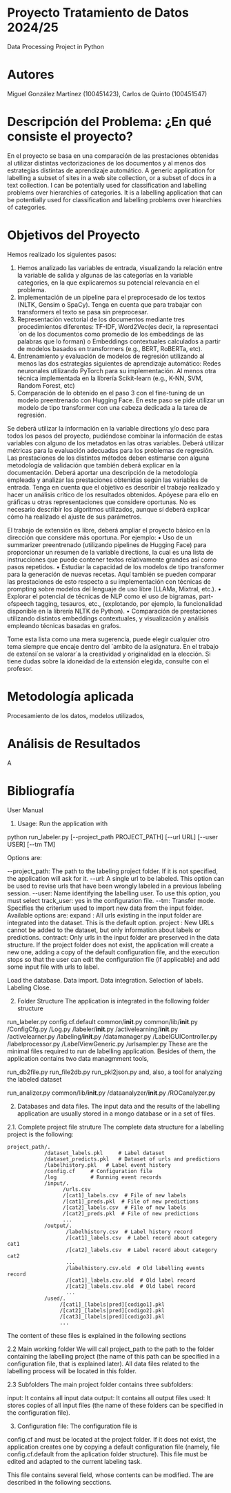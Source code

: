 # Proyecto Tratamiento de Datos 2024/25

Data Processing Project in Python

# Autores

Miguel González Martínez (100451423), Carlos de Quinto (100451547)

# Descripción del Problema: ¿En qué consiste el proyecto?

En el proyecto se basa en una comparación de las prestaciones obtenidas al utilizar distintas vectorizaciones de los documentos y al menos dos estrategias distintas de aprendizaje automático.
A generic application for labelling a subset of sites in a web site collection, or a subset of docs in a text collection. I can be potentially used for classification and labelling problems over hierarchies of categories.
It is a labelling application that can be potentially used for classification and labelling problems over hiearchies of categories.

# Objetivos del Proyecto

Hemos realizado los siguientes pasos:
1. Hemos analizado las variables de entrada, visualizando la relación entre la variable de salida y algunas de las categorías en la variable categories, en la que explicaremos su
potencial relevancia en el problema.
2. Implementación de un pipeline para el preprocesado de los textos (NLTK, Gensim o SpaCy). Tenga en cuenta que para trabajar con transformers el texto se pasa sin preprocesar.
3. Representación vectorial de los documentos mediante tres procedimientos diferentes: TF-IDF, Word2Vec(es decir, la representaci´on de los documentos como promedio de los embeddings de las palabras que lo forman) o Embeddings contextuales calculados a partir de modelos basados en transformers (e.g., BERT, RoBERTa, etc).
4. Entrenamiento y evaluación de modelos de regresión utilizando al menos las dos estrategias siguientes de aprendizaje automático: Redes neuronales utilizando PyTorch para su implementación. Al menos otra técnica implementada en la librería Scikit-learn (e.g., K-NN, SVM, Random Forest, etc)
5. Comparación de lo obtenido en el paso 3 con el fine-tuning de un modelo preentrenado con Hugging Face. En este paso se pide utilizar un modelo de tipo transformer con una cabeza dedicada a la tarea de regresión.

Se deberá utilizar la información en la variable directions y/o desc para todos los pasos del proyecto, pudiéndose combinar la información de estas variables con alguno de los metadatos en las otras variables. Deberá utilizar métricas para la evaluación adecuadas para los problemas de regresión. Las prestaciones de los distintos métodos deben estimarse con alguna metodología de validación que también deberá explicar en la documentación. Deberá aportar una descripción de la metodología empleada y analizar las prestaciones obtenidas según las variables de entrada.
Tenga en cuenta que el objetivo es describir el trabajo realizado y hacer un análisis crítico de los resultados obtenidos. Apóyese para ello en gráficas u otras representaciones que considere oportunas. No es necesario describir los algoritmos utilizados, aunque sí deberá explicar cómo ha realizado el ajuste de sus parámetros.

El trabajo de extensión es libre, deberá ampliar el proyecto básico en la dirección que considere más oportuna. Por ejemplo:
• Uso de un summarizer preentrenado (utilizando pipelines de Hugging Face) para proporcionar un resumen de la variable directions, la cual es una lista de instrucciones que puede contener textos relativamente grandes
así como pasos repetidos.
• Estudiar la capacidad de los modelos de tipo transformer para la generación de nuevas recetas. Aquí también se pueden comparar las prestaciones de esto respecto a su implementación con técnicas de prompting sobre modelos del lenguaje de uso libre (LLAMa, Mixtral, etc.).
• Explorar el potencial de técnicas de NLP como el uso de bigramas, part-ofspeech tagging, tesauros, etc., (explotando, por ejemplo, la funcionalidad disponible en la librería NLTK de Python).
• Comparación de prestaciones utilizando distintos embeddings contextuales, y visualización y análisis empleando técnicas basadas en grafos.

Tome esta lista como una mera sugerencia, puede elegir cualquier otro tema siempre que encaje dentro del ´ambito de la asignatura. En el trabajo de extensi´on se valorar´a la creatividad y originalidad en la elección. Si tiene dudas sobre la idoneidad de la extensión elegida, consulte con el profesor.

# Metodología aplicada

Procesamiento de los datos, modelos utilizados,

# Análisis de Resultados

A

# Bibliografía


User Manual

1. Usage:
Run the application with

python run_labeler.py [--project_path PROJECT_PATH] [--url URL] [--user USER] [--tm TM]

Options are:

--project_path: The path to the labeling project folder. If it is not specified, the application will ask for it.
--url: A single url to be labeled. This option can be used to revise urls that have been wrongly labeled in a previous labeling session.
--user: Name identifying the labelling user. To use this option, you must select track_user: yes in the configuration file.
--tm: Transfer mode. Specifies the criterium used to import new data from the input folder. Available options are:
expand : All urls existing in the input folder are integrated into the dataset. This is the default option.
project : New URLs cannot be added to the dataset, but only information about labels or predictions.
contract: Only urls in the input folder are preserved in the data structure.
If the project folder does not exist, the application will create a new one, adding a copy of the default configuration file, and the execution stops so that the user can edit the configuration file (if applicable) and add some input file with urls to label.

Load the database.
Data import.
Data integration.
Selection of labels.
Labeling
Close.

2. Folder Structure
The application is integrated in the following folder structure

run_labeler.py
config.cf.default
common/__init__.py
common/lib/__init__.py
          /ConfigCfg.py
          /Log.py
          /labeler/__init__.py
                  /activelearning/__init__.py
                                 /activelearner.py
                  /labeling/__init__.py
                           /datamanager.py
                           /LabelGUIController.py
                           /labelprocessor.py
                           /LabelViewGeneric.py
                           /urlsampler.py
These are the minimal files required to run de labelling application. Besides of them, the application contains two data managmment tools,

run_db2file.py
run_file2db.py
run_pkl2json.py
and, also, a tool for analyzing the labeled dataset

run_analizer.py
common/lib/__init__.py
          /dataanalyzer/__init__.py
                       /ROCanalyzer.py

2. Databases and data files.
The input data and the results of the labelling application are usually stored in a mongo database or in a set of files.

2.1. Complete project file struture
The complete data structure for a labelling project is the following:

    project_path/.
                /dataset_labels.pkl     # Label dataset 
                /dataset_predicts.pkl   # Dataset of urls and predictions 
                /labelhistory.pkl   # Label event history
                /config.cf     # Configuration file
                /log           # Running event records
                /input/.
                      /urls.csv
                      /[cat1]_labels.csv  # File of new labels
                      /[cat1]_preds.pkl  # File of new predictions
                      /[cat2]_labels.csv  # File of new labels
                      /[cat2]_preds.pkl  # File of new predictions
                      ...
                /output/.
                       /labelhistory.csv  # Label history record
                       /[cat1]_labels.csv  # Label record about category cat1
                       /[cat2]_labels.csv  # Label record about category cat2
                       ...
                       /labelhistory.csv.old  # Old labelling events record
                       /[cat1]_labels.csv.old  # Old label record
                       /[cat2]_labels.csv.old  # Old label record
                       ...
                /used/.
                     /[cat1]_[labels|pred][codigo1].pkl
                     /[cat2]_[labels|pred][codigo2].pkl
                     /[cat3]_[labels|pred][codigo3].pkl
                     ...
The content of these files is explained in the following sections

2.2 Main working folder
We will call project_path to the path to the folder containing the labelling project (the name of this path can be specified in a configuration file, that is explained later). All data files related to the labelling process will be located in this folder.

2.3 Subfolders
The main project folder contains three subfolders:

input: It contains all input data
output: It contains all output files
used: It stores copies of all input files
(the name of these folders can be specified in the configuration file).


3. Configuration file:
The configuration file is

config.cf
and must be located at the project folder. If it does not exist, the application creates one by copying a default configuration file (namely, file config.cf.default from the aplication folder structure). This file must be edited and adapted to the current labeling task.

This file contains several field, whose contents can be modified. The are described in the following secctions.

